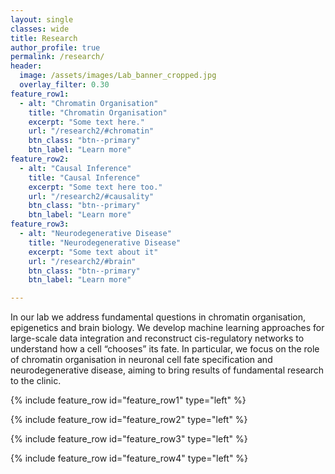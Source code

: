 ```yaml
---
layout: single
classes: wide
title: Research
author_profile: true
permalink: /research/
header:
  image: /assets/images/Lab_banner_cropped.jpg
  overlay_filter: 0.30
feature_row1:
  - alt: "Chromatin Organisation"
    title: "Chromatin Organisation"
    excerpt: "Some text here."
    url: "/research2/#chromatin"
    btn_class: "btn--primary"
    btn_label: "Learn more"
feature_row2:
  - alt: "Causal Inference"
    title: "Causal Inference"
    excerpt: "Some text here too."
    url: "/research2/#causality"
    btn_class: "btn--primary"
    btn_label: "Learn more"
feature_row3:
  - alt: "Neurodegenerative Disease"
    title: "Neurodegenerative Disease"
    excerpt: "Some text about it"
    url: "/research2/#brain"
    btn_class: "btn--primary"
    btn_label: "Learn more"  

---
```


In our lab we address fundamental questions in chromatin organisation, epigenetics and brain biology. We develop machine learning approaches for large-scale data integration and reconstruct cis-regulatory networks to understand how a cell “chooses” its fate. In particular, we focus on the role of chromatin organisation in neuronal cell fate specification and neurodegenerative disease, aiming to bring results of fundamental research to the clinic.


{% include feature_row id="feature_row1" type="left" %}

{% include feature_row id="feature_row2" type="left" %}

{% include feature_row id="feature_row3" type="left" %}

{% include feature_row id="feature_row4" type="left" %}

